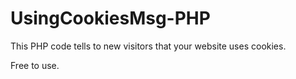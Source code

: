 # UsingCookiesMsg-PHP
This PHP code tells to new visitors that your website uses cookies. 

Free to use. 
